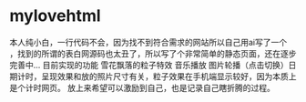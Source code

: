 # mylovehtml
本人纯小白，一行代码不会，因为找不到符合需求的网站所以自己用ai写了一个 ，找到的所谓的表白网源码也太丑了，所以写了个非常简单的静态页面，还在逐步完善中...
目前实现的功能 雪花飘落的粒子特效 音乐播放 图片轮播（点击切换）日期计时，呈现效果和放的照片尺寸有关，粒子效果在手机端显示较好，因为本质上是个计时网页。
放上来希望可以激励到自己，也是记录自己瞎折腾的过程。
